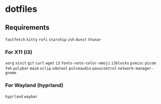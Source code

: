 # dotfiles
## Requirements
`fastfetch`
`kitty`
`rofi`
`starship`
`zsh`
`dunst`
`thunar`
### For X11 (i3)
`xorg`
`xinit`
`git`
`curl`
`wget`
`i3`
`fonts-noto-color-emoji`
`i3blocks`
`psmisc`
`picom`
`feh`
`polybar`
`maim`
`xclip`
`xdotool`
`pulseaudio`
`pavucontrol`
`network-manager-gnome`
### For Wayland (hyprland)
`hyprland`
`waybar`
